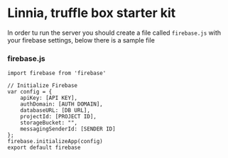 # Linnia, truffle box starter kit



In order tu run the server you should create a file called `firebase.js` with your firebase settings, below there is a sample file

### firebase.js

```
import firebase from 'firebase'

// Initialize Firebase
var config = {
    apiKey: [API KEY],
    authDomain: [AUTH DOMAIN],
    databaseURL: [DB URL],
    projectId: [PROJECT ID],
    storageBucket: "",
    messagingSenderId: [SENDER ID]
};
firebase.initializeApp(config)
export default firebase
```


